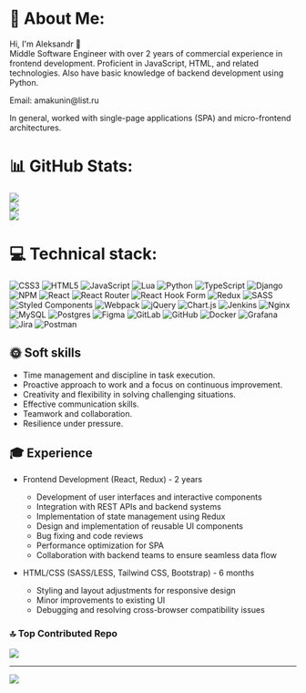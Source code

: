 


 

# 💫 About Me:
<p>Hi, I'm Aleksandr 👋<br>Middle Software Engineer with over 2 years of commercial experience in frontend development. Proficient in JavaScript, HTML, and related technologies. Also have basic knowledge of backend development using Python.</p>
<p>Email:  amakunin@list.ru<p/>

In general, worked with single-page applications (SPA) and micro-frontend architectures.
# 📊 GitHub Stats:
![](https://github-readme-stats.vercel.app/api?username=MAleksandr89&theme=dark&hide_border=false&include_all_commits=true&count_private=false)<br/>
![](https://github-readme-streak-stats.herokuapp.com/?user=MAleksandr89&theme=dark&hide_border=false)<br/>
![](https://github-readme-stats.vercel.app/api/top-langs/?username=MAleksandr89&theme=dark&hide_border=false&include_all_commits=true&count_private=false&layout=compact)

# 💻 Technical stack:
![CSS3](https://img.shields.io/badge/css3-%231572B6.svg?style=for-the-badge&logo=css3&logoColor=white) ![HTML5](https://img.shields.io/badge/html5-%23E34F26.svg?style=for-the-badge&logo=html5&logoColor=white) ![JavaScript](https://img.shields.io/badge/javascript-%23323330.svg?style=for-the-badge&logo=javascript&logoColor=%23F7DF1E) ![Lua](https://img.shields.io/badge/lua-%232C2D72.svg?style=for-the-badge&logo=lua&logoColor=white) ![Python](https://img.shields.io/badge/python-3670A0?style=for-the-badge&logo=python&logoColor=ffdd54) ![TypeScript](https://img.shields.io/badge/typescript-%23007ACC.svg?style=for-the-badge&logo=typescript&logoColor=white) ![Django](https://img.shields.io/badge/django-%23092E20.svg?style=for-the-badge&logo=django&logoColor=white) ![NPM](https://img.shields.io/badge/NPM-%23CB3837.svg?style=for-the-badge&logo=npm&logoColor=white) ![React](https://img.shields.io/badge/react-%2320232a.svg?style=for-the-badge&logo=react&logoColor=%2361DAFB) ![React Router](https://img.shields.io/badge/React_Router-CA4245?style=for-the-badge&logo=react-router&logoColor=white) ![React Hook Form](https://img.shields.io/badge/React%20Hook%20Form-%23EC5990.svg?style=for-the-badge&logo=reacthookform&logoColor=white) ![Redux](https://img.shields.io/badge/redux-%23593d88.svg?style=for-the-badge&logo=redux&logoColor=white) ![SASS](https://img.shields.io/badge/SASS-hotpink.svg?style=for-the-badge&logo=SASS&logoColor=white) ![Styled Components](https://img.shields.io/badge/styled--components-DB7093?style=for-the-badge&logo=styled-components&logoColor=white) ![Webpack](https://img.shields.io/badge/webpack-%238DD6F9.svg?style=for-the-badge&logo=webpack&logoColor=black) ![jQuery](https://img.shields.io/badge/jquery-%230769AD.svg?style=for-the-badge&logo=jquery&logoColor=white) ![Chart.js](https://img.shields.io/badge/chart.js-F5788D.svg?style=for-the-badge&logo=chart.js&logoColor=white) ![Jenkins](https://img.shields.io/badge/jenkins-%232C5263.svg?style=for-the-badge&logo=jenkins&logoColor=white) ![Nginx](https://img.shields.io/badge/nginx-%23009639.svg?style=for-the-badge&logo=nginx&logoColor=white) ![MySQL](https://img.shields.io/badge/mysql-4479A1.svg?style=for-the-badge&logo=mysql&logoColor=white) ![Postgres](https://img.shields.io/badge/postgres-%23316192.svg?style=for-the-badge&logo=postgresql&logoColor=white) ![Figma](https://img.shields.io/badge/figma-%23F24E1E.svg?style=for-the-badge&logo=figma&logoColor=white) ![GitLab](https://img.shields.io/badge/gitlab-%23181717.svg?style=for-the-badge&logo=gitlab&logoColor=white) ![GitHub](https://img.shields.io/badge/github-%23121011.svg?style=for-the-badge&logo=github&logoColor=white) ![Docker](https://img.shields.io/badge/docker-%230db7ed.svg?style=for-the-badge&logo=docker&logoColor=white) ![Grafana](https://img.shields.io/badge/grafana-%23F46800.svg?style=for-the-badge&logo=grafana&logoColor=white) ![Jira](https://img.shields.io/badge/jira-%230A0FFF.svg?style=for-the-badge&logo=jira&logoColor=white) ![Postman](https://img.shields.io/badge/Postman-FF6C37?style=for-the-badge&logo=postman&logoColor=white)

## :sun_with_face: Soft skills
*   Time management and discipline in task execution.
*   Proactive approach to work and a focus on continuous improvement.
*   Creativity and flexibility in solving challenging situations.
*   Effective communication skills.
*   Teamwork and collaboration.
*   Resilience under pressure.

## :mortar_board: Experience
* Frontend Development (React, Redux) - 2 years

   * Development of user interfaces and interactive components
   * Integration with REST APIs and backend systems
   * Implementation of state management using Redux
   * Design and implementation of reusable UI components
   * Bug fixing and code reviews
   * Performance optimization for SPA
   * Collaboration with backend teams to ensure seamless data flow
 
* HTML/CSS (SASS/LESS, Tailwind CSS, Bootstrap) - 6 months

   * Styling and layout adjustments for responsive design
   * Minor improvements to existing UI
   * Debugging and resolving cross-browser compatibility issues

### 🔝 Top Contributed Repo
![](https://github-contributor-stats.vercel.app/api?username=MAleksandr89&limit=5&theme=dark&combine_all_yearly_contributions=true)

---
[![](https://visitcount.itsvg.in/api?id=MAleksandr89&icon=0&color=0)](https://visitcount.itsvg.in)


